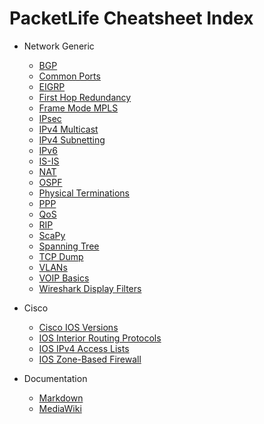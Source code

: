 # PacketLife Cheatsheet Index

* Network Generic
    * [BGP](BGP.md)
    * [Common Ports](common_ports.md)
    * [EIGRP](EIGRP.md)
    * [First Hop Redundancy](First_Hop_Redundancy.md)
    * [Frame Mode MPLS](Frame_Mode_MPLS.md)
    * [IPsec](IPsec.md)
    * [IPv4 Multicast](IPv4_Multicast.md)
    * [IPv4 Subnetting](IPv4_Subnetting.md)
    * [IPv6](IPv6.md)
    * [IS-IS](IS-IS.md)
    * [NAT](NAT.md)
    * [OSPF](OSPF.md)
    * [Physical Terminations](physical_terminations.md)
    * [PPP](PPP.md)
    * [QoS](QoS.md)
    * [RIP](RIP.md)
    * [ScaPy](scapy.md)
    * [Spanning Tree](Spanning_Tree.md)
    * [TCP Dump](tcpdump.md)
    * [VLANs](VLANs.md)
    * [VOIP Basics](VOIP_Basics.md)
    * [Wireshark Display Filters](Wireshark_Display_Filters.md)


* Cisco
    * [Cisco IOS Versions](Cisco_IOS_Versions.md)
    * [IOS Interior Routing Protocols](IOS_Interior_Routing_Protocols.md)
    * [IOS IPv4 Access Lists](IOS_IPv4_Access_Lists.md)
    * [IOS Zone-Based Firewall](IOS_Zone-Based_Firewall.md)

* Documentation
    * [Markdown](Markdown.md)
    * [MediaWiki](MediaWiki.md)

